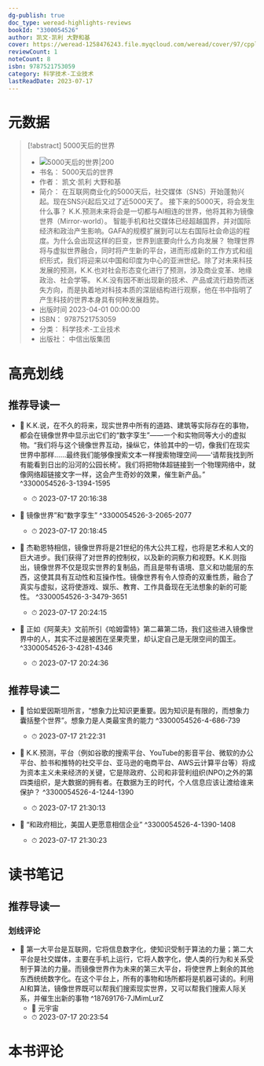 ```yaml
---
dg-publish: true
doc_type: weread-highlights-reviews
bookId: "3300054526"
author: 凯文·凯利 大野和基
cover: https://weread-1258476243.file.myqcloud.com/weread/cover/97/cpplatform_njrxnfmrer9qb4vlz6e2x5/t7_cpplatform_njrxnfmrer9qb4vlz6e2x51680751947.jpg
reviewCount: 1
noteCount: 8
isbn: 9787521753059
category: 科学技术-工业技术
lastReadDate: 2023-07-17
---
```

# 元数据
> [!abstract] 5000天后的世界
> - ![ 5000天后的世界|200](https://weread-1258476243.file.myqcloud.com/weread/cover/97/cpplatform_njrxnfmrer9qb4vlz6e2x5/t7_cpplatform_njrxnfmrer9qb4vlz6e2x51680751947.jpg)
> - 书名： 5000天后的世界
> - 作者： 凯文·凯利 大野和基
> - 简介： 在互联网商业化的5000天后，社交媒体（SNS）开始蓬勃兴起。现在SNS兴起后又过了近5000天了。
接下来的5000天，将会发生什么事？
K.K.预测未来将会是一切都与AI相连的世界，他将其称为镜像世界（Mirror-world）。
智能手机和社交媒体已经超越国界，并对国际经济和政治产生影响。GAFA的规模扩展到可以左右国际社会命运的程度。为什么会出现这样的巨变，世界到底要向什么方向发展？
物理世界将与虚拟世界融合，同时将产生新的平台，进而形成新的工作方式和组织形式，我们将迎来以中国和印度为中心的亚洲世纪。除了对未来科技发展的预测，K.K.也对社会形态变化进行了预测，涉及商业变革、地缘政治、社会学等。
K.K.没有因不断出现新的技术、产品或流行趋势而迷失方向，而是执着地对科技本质的深层结构进行观察，他在书中指明了产生科技的世界本身具有何种发展趋势。
> - 出版时间 2023-04-01 00:00:00
> - ISBN： 9787521753059
> - 分类： 科学技术-工业技术
> - 出版社： 中信出版集团

# 高亮划线

## 推荐导读一


- 📌 K.K.说，在不久的将来，现实世界中所有的道路、建筑等实际存在的事物，都会在镜像世界中显示出它们的“数字孪生”——一个和实物同等大小的虚拟物。“我们将与这个镜像世界互动，操纵它，体验其中的一切，像我们在现实世界中那样……最终我们能够像搜索文本一样搜索物理空间——‘请帮我找到所有能看到日出的沿河的公园长椅’。我们将把物体超链接到一个物理网络中，就像网络超链接文字一样，这会产生奇妙的效果，催生新产品。” ^3300054526-3-1394-1595
    - ⏱ 2023-07-17 20:16:38 

- 📌 镜像世界”和“数字孪生” ^3300054526-3-2065-2077
    - ⏱ 2023-07-17 20:18:45 
 

- 📌 杰勒恩特相信，镜像世界将是21世纪的伟大公共工程，也将是艺术和人文的巨大进步。我们获得了对世界的控制权，以及新的洞察力和视野。K.K.则指出，镜像世界不仅是现实世界的复制品，而且是带有语境、意义和功能层的东西，这使其具有互动性和互操作性。镜像世界有令人惊奇的双重性质，融合了真实与虚拟，这将使游戏、娱乐、教育、工作具备现在无法想象的新的可能性。 ^3300054526-3-3479-3651
    - ⏱ 2023-07-17 20:24:15 

- 📌 正如《阿莱夫》文前所引《哈姆雷特》第二幕第二场，我们这些进入镜像世界中的人，其实不过是被困在坚果壳里，却认定自己是无限空间的国王。 ^3300054526-3-4281-4346
    - ⏱ 2023-07-17 20:24:36 
## 推荐导读二


- 📌 恰如爱因斯坦所言，“想象力比知识更重要。因为知识是有限的，而想象力囊括整个世界”。想象力是人类最宝贵的能力 ^3300054526-4-686-739
    - ⏱ 2023-07-17 21:22:31 

- 📌 K.K.预测，平台（例如谷歌的搜索平台、YouTube的影音平台、微软的办公平台、脸书和推特的社交平台、亚马逊的电商平台、AWS云计算平台等）将成为资本主义未来经济的关键，它是除政府、公司和非营利组织(NPO)之外的第四类组织，是大数据的拥有者。在数据为王的时代，个人信息应该让渡给谁来保护？ ^3300054526-4-1244-1390
    - ⏱ 2023-07-17 21:30:13 

- 📌 “和政府相比，美国人更愿意相信企业” ^3300054526-4-1390-1408
    - ⏱ 2023-07-17 21:30:23 
# 读书笔记

## 推荐导读一

### 划线评论
- 📌 第一大平台是互联网，它将信息数字化，使知识受制于算法的力量；第二大平台是社交媒体，主要在手机上运行，它将人数字化，使人类的行为和关系受制于算法的力量。而镜像世界作为未来的第三大平台，将使世界上剩余的其他东西统统数字化。在这个平台上，所有的事物和场所都将是机器可读的。利用AI和算法，镜像世界既可以帮我们搜索现实世界，又可以帮我们搜索人际关系，并催生出新的事物  ^18769176-7JMimLurZ
    - 💭 元宇宙
    - ⏱ 2023-07-17 20:23:54
   
# 本书评论
